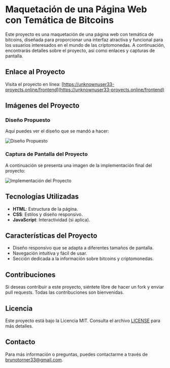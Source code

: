 # Maquetación de una Página Web con Temática de Bitcoins

Este proyecto es una maquetación de una página web con temática de bitcoins, diseñada para proporcionar una interfaz atractiva y funcional para los usuarios interesados en el mundo de las criptomonedas. A continuación, encontrarás detalles sobre el proyecto, así como enlaces y capturas de pantalla.

## Enlace al Proyecto

Visita el proyecto en línea: [https://unknownuser33-proyects.online/frontend](https://unknownuser33-proyects.online/frontend)

## Imágenes del Proyecto

### Diseño Propuesto
Aquí puedes ver el diseño que se mandó a hacer:

![Diseño Propuesto](https://github.com/user-attachments/assets/47429270-8a86-42f8-9860-643225b3c18e)

### Captura de Pantalla del Proyecto
A continuación se presenta una imagen de la implementación final del proyecto:

![Implementación del Proyecto](https://github.com/user-attachments/assets/de9459e8-ed28-480d-8b3c-7ec8c41cf4d7)

## Tecnologías Utilizadas

- **HTML**: Estructura de la página.
- **CSS**: Estilos y diseño responsivo.
- **JavaScript**: Interactividad (si aplica).

## Características del Proyecto

- Diseño responsivo que se adapta a diferentes tamaños de pantalla.
- Navegación intuitiva y fácil de usar.
- Sección dedicada a la información sobre bitcoins y criptomonedas.

## Contribuciones

Si deseas contribuir a este proyecto, siéntete libre de hacer un fork y enviar pull requests. Todas las contribuciones son bienvenidas.

## Licencia

Este proyecto está bajo la Licencia MIT. Consulta el archivo [LICENSE](LICENSE) para más detalles.

## Contacto

Para más información o preguntas, puedes contactarme a través de [brunotorner33@gmail.com](https://github.com/unknownuser33).

